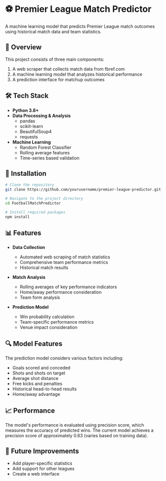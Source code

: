 # ⚽ Premier League Match Predictor

A machine learning model that predicts Premier League match outcomes using historical match data and team statistics.

## 🎯 Overview

This project consists of three main components:
1. A web scraper that collects match data from fbref.com
2. A machine learning model that analyzes historical performance
3. A prediction interface for matchup outcomes

## 🛠️ Tech Stack

- **Python 3.8+**
- **Data Processing & Analysis**
  - pandas
  - scikit-learn
  - BeautifulSoup4
  - requests
- **Machine Learning**
  - Random Forest Classifier
  - Rolling average features
  - Time-series based validation

## 🔧 Installation

```bash
# Clone the repository
git clone https://github.com/yourusername/premier-league-predictor.git

# Navigate to the project directory
cd FootballMatchPredictor

# Install required packages
npm install
```

## 📊 Features

- **Data Collection**
  - Automated web scraping of match statistics
  - Comprehensive team performance metrics
  - Historical match results

- **Match Analysis**
  - Rolling averages of key performance indicators
  - Home/away performance consideration
  - Team form analysis

- **Prediction Model**
  - Win probability calculation
  - Team-specific performance metrics
  - Venue impact consideration

## 🔍 Model Features

The prediction model considers various factors including:
- Goals scored and conceded
- Shots and shots on target
- Average shot distance
- Free kicks and penalties
- Historical head-to-head results
- Home/away advantage

## 📈 Performance

The model's performance is evaluated using precision score, which measures the accuracy of predicted wins. The current model achieves a precision score of approximately 0.63 (varies based on training data).

## 🚀 Future Improvements

- Add player-specific statistics
- Add support for other leagues
- Create a web interface

